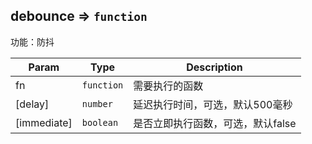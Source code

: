 <a name="module_debounce"></a>

## debounce ⇒ <code>function</code>
功能：防抖


| Param | Type | Description |
| --- | --- | --- |
| fn | <code>function</code> | 需要执行的函数 |
| [delay] | <code>number</code> | 延迟执行时间，可选，默认500毫秒 |
| [immediate] | <code>boolean</code> | 是否立即执行函数，可选，默认false |

